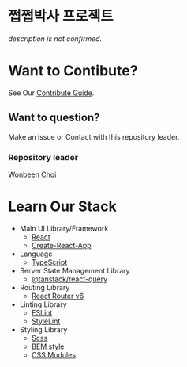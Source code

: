 # 쩝쩝박사 프로젝트

_description is not confirmed._
# Want to Contibute?

See Our [Contribute Guide](./CONTRIBUTE.md).

## Want to question?

Make an issue or Contact with this repository leader.

### Repository leader

[Wonbeen Choi](https://github.com/ChoiWonBeen)

# Learn Our Stack

- Main UI Library/Framework
  - [React](https://reactjs.org/docs/hello-world.html)
  - [Create-React-App](https://create-react-app.dev/)
- Language
  - [TypeScript](https://github.com/typescript-cheatsheets/react)
- Server State Management Library
  - [@tanstack/react-query](https://@tanstack/react-query.tanstack.com/overview)
- Routing Library
  - [React Router v6](https://reactrouter.com/docs/en/v6/getting-started/tutorial)
- Linting Library
  - [ESLint](https://eslint.org/docs/latest/user-guide/getting-started)
  - [StyleLint](https://stylelint.io/)
- Styling Library
  - [Scss](https://sass-lang.com/guide)
  - [BEM style](http://getbem.com/introduction/)
  - [CSS Modules](https://github.com/css-modules/css-modules)
